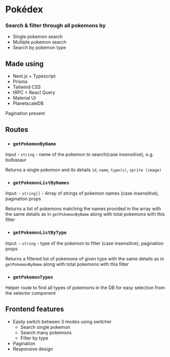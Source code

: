 # Pokédex

### Search & filter through all pokemons by
-  Single pokemon search
-  Multiple pokemon search
-  Search by pokemon type

## Made using

- Next.js + Typescript
- Prisma
- Tailwind CSS
- tRPC + React Query
- Material UI
- PlanetscaleDB

Pagination present

## Routes

- ### `getPokemonByName`
Input - `string` - name of the pokemon to search(case insensitive), e.g. bulbasaur

Returns a single pokemon and its details `id`, `name`, `type(s)`, `sprite (image)`

- ### `getPokemonListByNames`
Input: - `string[]` - Array of strings of pokemon names (case insensitive), pagination props

Returns a list of pokemons matching the names provided in the array with the same details as in `getPokemonByName` along with total pokemons with this filter

- ### `getPokemonListByType`
Input: - `string` - type of the pokemon to filter (case insensitive), pagination props

Returns a filtered list of pokemons of given type with the same details as in `getPokemonByName` along with total pokemons with this filter

- ###  `getPokemonTypes`
Helper route to find all types of pokemons in the DB for easy selection from the selector component


## Frontend features

- Easily switch between 3 modes using switcher
  - Search single pokemon
  - Search many pokemons
  - Filter by type
- Pagination
- Responsive design